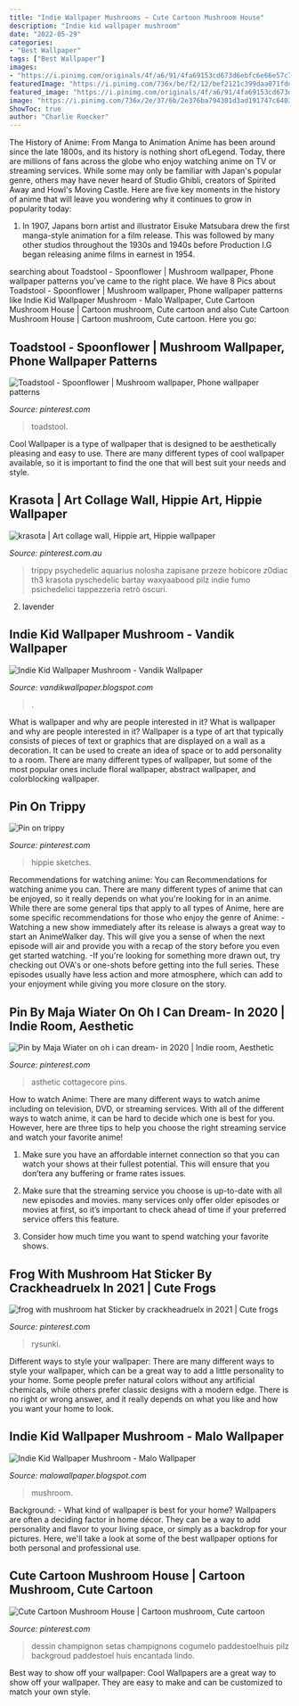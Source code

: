 ```yaml
---
title: "Indie Wallpaper Mushrooms ~ Cute Cartoon Mushroom House"
description: "Indie kid wallpaper mushroom"
date: "2022-05-29"
categories:
- "Best Wallpaper"
tags: ["Best Wallpaper"]
images:
- "https://i.pinimg.com/originals/4f/a6/91/4fa69153cd673d6ebfc6e66e57c7808d.jpg"
featuredImage: "https://i.pinimg.com/736x/be/f2/12/bef2121c399daa071fdd2ad6f4802d1d.jpg"
featured_image: "https://i.pinimg.com/originals/4f/a6/91/4fa69153cd673d6ebfc6e66e57c7808d.jpg"
image: "https://i.pinimg.com/736x/2e/37/6b/2e376ba794301d3ad191747c6403c779.jpg"
ShowToc: true
author: "Charlie Ruecker"
---
```



The History of Anime: From Manga to Animation
Anime has been around since the late 1800s, and its history is nothing short ofLegend. Today, there are millions of fans across the globe who enjoy watching anime on TV or streaming services. While some may only be familiar with Japan's popular genre, others may have never heard of Studio Ghibli, creators of Spirited Away and Howl's Moving Castle. Here are five key moments in the history of anime that will leave you wondering why it continues to grow in popularity today:
1) In 1907, Japans born artist and illustrator Eisuke Matsubara drew the first manga-style animation for a film release. This was followed by many other studios throughout the 1930s and 1940s before Production I.G began releasing anime films in earnest in 1954.

	

		
searching about Toadstool - Spoonflower | Mushroom wallpaper, Phone wallpaper patterns you've came to the right place. We have 8 Pics about Toadstool - Spoonflower | Mushroom wallpaper, Phone wallpaper patterns like Indie Kid Wallpaper Mushroom - Malo Wallpaper, Cute Cartoon Mushroom House | Cartoon mushroom, Cute cartoon and also Cute Cartoon Mushroom House | Cartoon mushroom, Cute cartoon. Here you go:
		
    
## Toadstool - Spoonflower | Mushroom Wallpaper, Phone Wallpaper Patterns

<img loading=lazy src="https://i.pinimg.com/736x/c8/bb/a1/c8bba1a747a4b77881f5519518d2a2a9.jpg" onerror="this.onerror=null;this.src='https://tse2.mm.bing.net/th?id=OIP.dby5TK1qHdMAMqb1RD2UpQHaHa&amp;pid=15.1';" alt="Toadstool - Spoonflower | Mushroom wallpaper, Phone wallpaper patterns">

_Source: pinterest.com_

>toadstool. 

	

Cool Wallpaper is a type of wallpaper that is designed to be aesthetically pleasing and easy to use. There are many different types of cool wallpaper available, so it is important to find the one that will best suit your needs and style.

    
## Krasota | Art Collage Wall, Hippie Art, Hippie Wallpaper

<img loading=lazy src="https://i.pinimg.com/originals/4f/a6/91/4fa69153cd673d6ebfc6e66e57c7808d.jpg" onerror="this.onerror=null;this.src='https://tse1.mm.bing.net/th?id=OIP.dmKxIVKCCQbABb5DBAnrlgHaFj&amp;pid=15.1';" alt="krasota | Art collage wall, Hippie art, Hippie wallpaper">

_Source: pinterest.com.au_

>trippy psychedelic aquarius nolosha zapisane przeze hobicore z0diac th3 krasota pyschedelic bartay waxyaabood pilz indie fumo psichedelici tappezzeria retrò oscuri. 

	

2. lavender 

    
## Indie Kid Wallpaper Mushroom - Vandik Wallpaper

<img loading=lazy src="https://i.pinimg.com/originals/9e/ac/ef/9eacef5f17d6bfce6bbab0f98943b60f.jpg" onerror="this.onerror=null;this.src='https://tse2.mm.bing.net/th?id=OIP.ff7XbjSSJeggrx3_Omnw3gHaLH&amp;pid=15.1';" alt="Indie Kid Wallpaper Mushroom - Vandik Wallpaper">

_Source: vandikwallpaper.blogspot.com_

>. 

	

What is wallpaper and why are people interested in it?
What is wallpaper and why are people interested in it?
Wallpaper is a type of art that typically consists of pieces of text or graphics that are displayed on a wall as a decoration. It can be used to create an idea of space or to add personality to a room. There are many different types of wallpaper, but some of the most popular ones include floral wallpaper, abstract wallpaper, and colorblocking wallpaper.

    
## Pin On Trippy

<img loading=lazy src="https://i.pinimg.com/736x/94/05/c0/9405c02740b3810b51144fdbda6d38d0.jpg" onerror="this.onerror=null;this.src='https://tse3.mm.bing.net/th?id=OIP.VLfEeNVCjc32Pw695u8XwAHaIu&amp;pid=15.1';" alt="Pin on trippy">

_Source: pinterest.com_

>hippie sketches. 

	

Recommendations for watching anime: You can
Recommendations for watching anime you can. There are many different types of anime that can be enjoyed, so it really depends on what you're looking for in an anime. While there are some general tips that apply to all types of Anime, here are some specific recommendations for those who enjoy the genre of Anime: 
-Watching a new show immediately after its release is always a great way to start an AnimeWalker day. This will give you a sense of when the next episode will air and provide you with a recap of the story before you even get started watching. 
-If you're looking for something more drawn out, try checking out OVA's or one-shots before getting into the full series. These episodes usually have less action and more atmosphere, which can add to your enjoyment while giving you more closure on the story.

    
## Pin By Maja Wiater On Oh I Can Dream- In 2020 | Indie Room, Aesthetic

<img loading=lazy src="https://i.pinimg.com/736x/2e/37/6b/2e376ba794301d3ad191747c6403c779.jpg" onerror="this.onerror=null;this.src='https://tse2.mm.bing.net/th?id=OIP.th6EyCyHIz_Fp5gF4336OQHaJD&amp;pid=15.1';" alt="Pin by Maja Wiater on oh i can dream- in 2020 | Indie room, Aesthetic">

_Source: pinterest.com_

>asthetic cottagecore pins. 

	

How to watch Anime: There are many different ways to watch anime including on television, DVD, or streaming services.
With all of the different ways to watch anime, it can be hard to decide which one is best for you. However, here are three tips to help you choose the right streaming service and watch your favorite anime!
1. Make sure you have an affordable internet connection so that you can watch your shows at their fullest potential. This will ensure that you don’tera any buffering or frame rates issues.

2. Make sure that the streaming service you choose is up-to-date with all new episodes and movies. many services only offer older episodes or movies at first, so it’s important to check ahead of time if your preferred service offers this feature.

3. Consider how much time you want to spend watching your favorite shows.

    
## Frog With Mushroom Hat Sticker By Crackheadruelx In 2021 | Cute Frogs

<img loading=lazy src="https://i.pinimg.com/originals/a1/90/2a/a1902a2a8fc3d026beb6f6425af8cf0b.png" onerror="this.onerror=null;this.src='https://tse2.mm.bing.net/th?id=OIP.-CJLYcTVHUKNTm9KRhdHPgHaHa&amp;pid=15.1';" alt="frog with mushroom hat Sticker by crackheadruelx in 2021 | Cute frogs">

_Source: pinterest.com_

>rysunki. 

	

Different ways to style your wallpaper:
There are many different ways to style your wallpaper, which can be a great way to add a little personality to your home. Some people prefer natural colors without any artificial chemicals, while others prefer classic designs with a modern edge. There is no right or wrong answer, and it really depends on what you like and how you want your home to look.

    
## Indie Kid Wallpaper Mushroom - Malo Wallpaper

<img loading=lazy src="https://ih1.redbubble.net/image.1672396884.9274/poster,504x498,f8f8f8-pad,600x600,f8f8f8.jpg" onerror="this.onerror=null;this.src='https://tse1.mm.bing.net/th?id=OIP.INF3-87MvMUrbb7tVlvzuAHaHa&amp;pid=15.1';" alt="Indie Kid Wallpaper Mushroom - Malo Wallpaper">

_Source: malowallpaper.blogspot.com_

>mushroom. 

	

Background: - What kind of wallpaper is best for your home?
Wallpapers are often a deciding factor in home décor. They can be a way to add personality and flavor to your living space, or simply as a backdrop for your pictures. Here, we'll take a look at some of the best wallpaper options for both personal and professional use.

    
## Cute Cartoon Mushroom House | Cartoon Mushroom, Cute Cartoon

<img loading=lazy src="https://i.pinimg.com/736x/be/f2/12/bef2121c399daa071fdd2ad6f4802d1d.jpg" onerror="this.onerror=null;this.src='https://tse1.mm.bing.net/th?id=OIP.6Opn3vIz37lBeamlGtZMmwHaHa&amp;pid=15.1';" alt="Cute Cartoon Mushroom House | Cartoon mushroom, Cute cartoon">

_Source: pinterest.com_

>dessin champignon setas champignons cogumelo paddestoelhuis pilz backgroud paddestoel huis encantada lindo. 

	

Best way to show off your wallpaper:
Cool Wallpapers are a great way to show off your wallpaper. They are easy to make and can be customized to match your own style.

